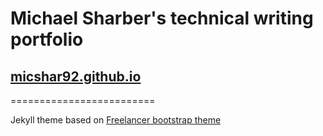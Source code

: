 # Michael Sharber's technical writing portfolio

## [micshar92.github.io](https://micshar92.github.io)

=========================

Jekyll theme based on [Freelancer bootstrap theme ](http://startbootstrap.com/template-overviews/freelancer/)
